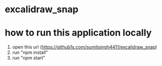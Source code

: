 # excalidraw_snap

# how to run this application locally

 1. open this url (https://github1s.com/sumitsingh4411/excalidraw_snap)
 2. run "npm install" 
 3. run "npm start" 
